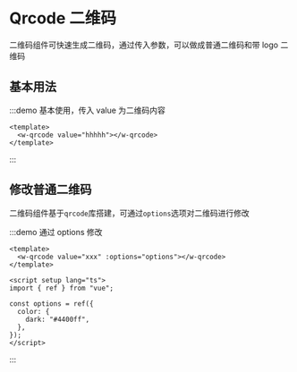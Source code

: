 # Qrcode 二维码

二维码组件可快速生成二维码，通过传入参数，可以做成普通二维码和带 logo 二维码

## 基本用法

:::demo 基本使用，传入 value 为二维码内容

```vue
<template>
  <w-qrcode value="hhhhh"></w-qrcode>
</template>
```

:::

## 修改普通二维码

二维码组件基于`qrcode`库搭建，可通过`options`选项对二维码进行修改

:::demo 通过 options 修改

```vue
<template>
  <w-qrcode value="xxx" :options="options"></w-qrcode>
</template>

<script setup lang="ts">
import { ref } from "vue";

const options = ref({
  color: {
    dark: "#4400ff",
  },
});
</script>
```

:::
